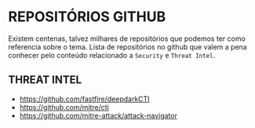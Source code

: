 # REPOSITÓRIOS GITHUB

Existem centenas, talvez milhares de repositórios que podemos ter como referencia sobre o tema.
 Lista de repositórios no github que valem a pena conhecer pelo conteúdo relacionado a `Security` e  `Threat Intel`.

## THREAT INTEL

- https://github.com/fastfire/deepdarkCTI
- https://github.com/mitre/cti
- https://github.com/mitre-attack/attack-navigator
